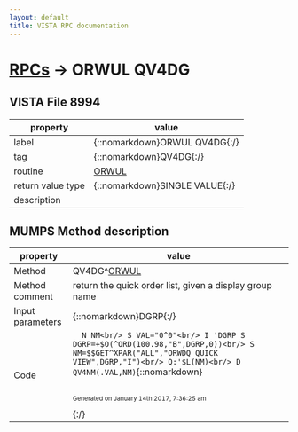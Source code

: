 ```yaml
---
layout: default
title: VISTA RPC documentation
---
```




# [RPCs](TableOfContent.md) &#8594; ORWUL QV4DG 


 ## VISTA File 8994 


 property | value 
--- | --- 
 label | {::nomarkdown}ORWUL QV4DG{:/}
 tag | {::nomarkdown}QV4DG{:/}
 routine | [ORWUL](http://code.osehra.org/dox/Routine_ORWUL_source.html)
 return value type | {::nomarkdown}SINGLE VALUE{:/}
 description | 


## MUMPS Method description

 property | value 
 --- | --- 
 Method | QV4DG^[ORWUL](http://code.osehra.org/dox/Routine_ORWUL_source.html)
 Method comment | return the quick order list, given a display group name
 Input parameters | {::nomarkdown}DGRP{:/}
 Code | ```  N NM<br/> S VAL="0^0"<br/> I 'DGRP S DGRP=+$O(^ORD(100.98,"B",DGRP,0))<br/> S NM=$$GET^XPAR("ALL","ORWDQ QUICK VIEW",DGRP,"I")<br/> Q:'$L(NM)<br/> D QV4NM(.VAL,NM)```{::nomarkdown} <br/><br/><p style="font-size: 11px">Generated on January 14th 2017, 7:36:25 am</p>{:/}
